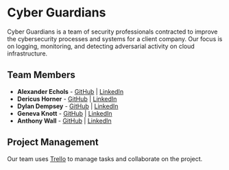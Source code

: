 # Cyber Guardians

Cyber Guardians is a team of security professionals contracted to improve the cybersecurity processes and systems for a client company. Our focus is on logging, monitoring, and detecting adversarial activity on cloud infrastructure.

## Team Members

- **Alexander Echols** - [GitHub](https://github.com/R00sterGuy) | [LinkedIn](https://www.linkedin.com/in/alexander88echols/)
- **Dericus Horner** - [GitHub](https://github.com/Dhorner4) | [LinkedIn](https://www.linkedin.com/in/dericus-horner/)
- **Dylan Dempsey** - [GitHub](https://github.com/DylanDempsey1) | [LinkedIn](https://www.linkedin.com/in/your-new-associate/)
- **Geneva Knott** - [GitHub](https://github.com/GenevaKnott) | [LinkedIn](https://www.linkedin.com/in/genevaknott/)
- **Anthony Wall** - [GitHub](https://github.com/Anthony098626) | [LinkedIn](https://www.linkedin.com/in/anthony-wall-a2783019/)

## Project Management

Our team uses [Trello](https://trello.com/b/BipghZcm/cyber-guardians) to manage tasks and collaborate on the project.
